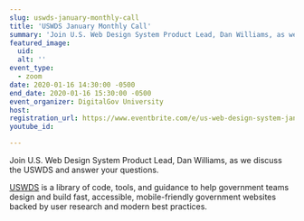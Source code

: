 ```yaml
---
slug: uswds-january-monthly-call
title: 'USWDS January Monthly Call'
summary: 'Join U.S. Web Design System Product Lead, Dan Williams, as we discuss the USWDS and answer your questions&#46;'
featured_image: 
  uid: 
  alt: ''
event_type: 
  - zoom
date: 2020-01-16 14:30:00 -0500
end_date: 2020-01-16 15:30:00 -0500
event_organizer: DigitalGov University
host: 
registration_url: https://www.eventbrite.com/e/us-web-design-system-january-monthly-call-registration-83905173633
youtube_id: 

---
```


Join U.S. Web Design System Product Lead, Dan Williams, as we discuss the USWDS and answer your questions.

[USWDS](https://designsystem.digital.gov/) is a library of code, tools, and guidance to help government teams design and build fast, accessible, mobile-friendly government websites backed by user research and modern best practices. 
